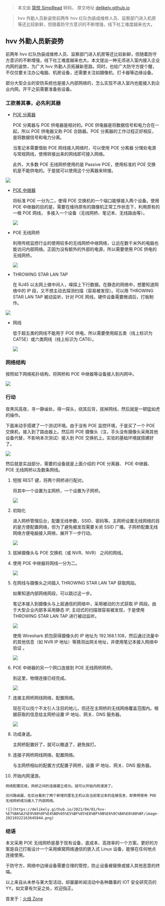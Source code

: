 > 本文由 [简悦 SimpRead](http://ksria.com/simpread/) 转码， 原文地址 [delikely.github.io](https://delikely.github.io/2021/04/01/hvv-%E7%BA%A2%E9%98%9F%E4%BD%95%E5%BF%85%E8%BF%9B%E6%9C%BA%E6%88%BF/)

> hvv 外勤人员新姿势前两年 hvv 红队伪装成维修人员、监察部门进入机房等还比较新鲜，但随着防守方意识的不断增强，线下社工难度越来也大。

[](#hvv-外勤人员新姿势 "hvv 外勤人员新姿势")hvv 外勤人员新姿势
-----------------------------------------

前两年 hvv 红队伪装成维修人员、监察部门进入机房等还比较新鲜，但随着防守方意识的不断增强，线下社工难度越来也大。本文提出一种无须进入室内接入企业内网的姿势，为广大 hvv 外勤人员拓展新思路。同时，也给广大防守方提个醒，不仅仅要关注办公电脑、机房设备，还需要关注如摄像机、打卡器等边缘设备。

部分大型企业的安防系统也是接入内部网络的，怎么实现不进入室内也能接入到企业内网。开干之前需要准备些设备。

### [](#工欲善其事，必先利其器 "工欲善其事，必先利其器")工欲善其事，必先利其器

*   [POE 分离器](https://detail.tmall.com/item.htm?spm=a230r.1.14.23.76913eb42BG8YG&id=42395631279&ns=1&abbucket=12)
    
    POE 分离器与 POE 供电器是相对的。POE 供电器是将数据信号和电力合在一起，所以 POE 供电器又称 POE 合路器。POE 分离器的工作过程正好相反，是将数据信号和电力分离。
    
    当笔记本需要借助 POE 网线接入网络时，可以使用 POE 分离器 分理处电源与常规网线，使用转接出来的网线即可接入网络。
    
    此外，大多数 POE 无线网桥使用的是 Passive POE，使用标准的 POE 交换机是不能供电的。于是就可以使用这个分离器来转接。
    

![](https://delikely.github.io/2021/04/01/hvv-%E7%BA%A2%E9%98%9F%E4%BD%95%E5%BF%85%E8%BF%9B%E6%9C%BA%E6%88%BF/image-20210310160129825.png)

*   [POE 中继器](https://item.taobao.com/item.htm?spm=a230r.1.14.49.192c73d31pohEu&id=626711979084&ns=1&abbucket=3#detail)
    
    将标准 POE 一分为二，使得 POE 交换机的一个端口能够接入两个设备。使用 POE 中继器的目的是，需要在维持原有的摄像机正常工作状态下，利用原有的一根 POE 网线， 多接入一个设备（无线网桥、笔记本、无线路由等）。
    
    ![](https://delikely.github.io/2021/04/01/hvv-%E7%BA%A2%E9%98%9F%E4%BD%95%E5%BF%85%E8%BF%9B%E6%9C%BA%E6%88%BF/image-20210319121848623.png)
    
*   POE 无线网桥
    
    利用传统监控行业的使用较多的无线网桥中继网络，让远在数千米外的电脑也能访问内部网络。正因为没有额外的外部的电源，所以需要使用 POE 供电的无线网桥。
    
    ![](https://delikely.github.io/2021/04/01/hvv-%E7%BA%A2%E9%98%9F%E4%BD%95%E5%BF%85%E8%BF%9B%E6%9C%BA%E6%88%BF/image-20210319144131482.png)
    
*   THROWING STAR LAN TAP
    
    在 RJ45 以太网上做中间人，嗅探上下行数据。在静态的网络中，想要知道网络中的 IP 段，又不想主动去探测扫描（容易被发现）。可以用 THROWING STAR LAN TAP 被动监听，针对 POE 网线，硬件设备需要微调后，打板制作。
    

![](https://delikely.github.io/2021/04/01/hvv-%E7%BA%A2%E9%98%9F%E4%BD%95%E5%BF%85%E8%BF%9B%E6%9C%BA%E6%88%BF/P1090928_2000x.jpg)

*   网线
    
    低于超五类的网线不能用于 POE 供电，所以需要使用超五类（线上标识为 CAT5E）或六类网线（线上标识为 CAT6）。
    
    ![](https://delikely.github.io/2021/04/01/hvv-%E7%BA%A2%E9%98%9F%E4%BD%95%E5%BF%85%E8%BF%9B%E6%9C%BA%E6%88%BF/image-20210322165956882.png)
    

### [](#网络结构 "网络结构")网络结构

按照如下网络拓扑结构，将网桥和 POE 中继器等设备接入到内网中。

![](https://delikely.github.io/2021/04/01/hvv-%E7%BA%A2%E9%98%9F%E4%BD%95%E5%BF%85%E8%BF%9B%E6%9C%BA%E6%88%BF/%E8%BE%B9%E7%BC%98%E8%AE%BE%E5%A4%87%E6%B8%97%E9%80%8F.png)

### [](#行动 "行动")行动

夜黑风高夜，寻一静谧处，得一探头，绕其后背，拔掉网线，然后就是一顿猛如虎的操作。

下面来动手搭建了一个测试环境。由于没有 POE 监控环境，于是买了一个 POE 交换机，接入到了路由器上。然后将 POE 摄像头（注，手头没有摄像头采用其他设备代替，不影响本次测试）接入到 POE 交换机上。实验的基础环境就搭建好了。

![](https://delikely.github.io/2021/04/01/hvv-%E7%BA%A2%E9%98%9F%E4%BD%95%E5%BF%85%E8%BF%9B%E6%9C%BA%E6%88%BF/image-20210324111519202.png)

然后就是实战部分，需要的设备就是上面介绍的 POE 分离器、 POE 中继器、POE 无线网桥以及数条网线。

1.  短按 REST 键，将两个网桥进行配对。
    
    将其中一个设置为主网桥，一个设置为子网桥。
    
    ![](https://delikely.github.io/2021/04/01/hvv-%E7%BA%A2%E9%98%9F%E4%BD%95%E5%BF%85%E8%BF%9B%E6%9C%BA%E6%88%BF/image-20210324104801835.png)
    
2.  初始化
    
    进入网桥管理后台，配置无线参数，SSID、密码等。主网桥设置无线网络的目的是方便配置网络，但为了避免被发现需要关闭 SSID 广播。子网桥配置无线网络方便电脑接入网络，展开下一步行动。
    
    ![](https://delikely.github.io/2021/04/01/hvv-%E7%BA%A2%E9%98%9F%E4%BD%95%E5%BF%85%E8%BF%9B%E6%9C%BA%E6%88%BF/image-20210324105140026.png)
    
3.  拔掉摄像头与 POE 交换机（或 NVR、NVR） 之间的网线。
    
4.  使用 POE 中继器将网线一分为二。
    
    ![](https://delikely.github.io/2021/04/01/hvv-%E7%BA%A2%E9%98%9F%E4%BD%95%E5%BF%85%E8%BF%9B%E6%9C%BA%E6%88%BF/image-20210324113149804.png)
    
5.  在网线与摄像头之间插入 THROWING STAR LAN TAP 获取网段。
    
    如果知道内部网络网段，可以跳过这一步。
    
    笔记本接入到摄像头与上层通信的网络中，采用被动的方式获取 IP 网段。由于大型企业内部多采用静态 IP, 主动式的扫描很容易被发现，于是使用 THROWING STAR LAN TAP 进行被动监听。
    
    ![](https://delikely.github.io/2021/04/01/hvv-%E7%BA%A2%E9%98%9F%E4%BD%95%E5%BF%85%E8%BF%9B%E6%9C%BA%E6%88%BF/image-20210324112445155.png)
    
    使用 Wireshark 抓包获得摄像头的 IP 地址为 192.168.1.108，然后通过流量中的其他信息（如 NVR IP 地址）等猜测出网关地址，并使用笔记本接入网络中验证 。
    
    ![](https://delikely.github.io/2021/04/01/hvv-%E7%BA%A2%E9%98%9F%E4%BD%95%E5%BF%85%E8%BF%9B%E6%9C%BA%E6%88%BF/image-20210324110607233.png)
    
6.  POE 中继器的另一个网口连接到 POE 无线网桥网桥。
    
    到这里，物理连接已经完成。
    
    ![](https://delikely.github.io/2021/04/01/hvv-%E7%BA%A2%E9%98%9F%E4%BD%95%E5%BF%85%E8%BF%9B%E6%9C%BA%E6%88%BF/image-20210324113855787.png)
    
7.  连接主网桥网线网络，配置网络。
    
    现在可以找个不太引人注目的地儿，但还在主网桥的无线网络覆盖范围内。根据获取的信息给主网桥设置 IP 地址、网关、DNS 服务器。
    
    ![](https://delikely.github.io/2021/04/01/hvv-%E7%BA%A2%E9%98%9F%E4%BD%95%E5%BF%85%E8%BF%9B%E6%9C%BA%E6%88%BF/image-20210324114525888.png)
    
8.  功成身退。
    
    主网桥配置好了，就可以撤退了，避免挨打。
    
9.  连接子网桥网线网络，配置网络。
    
    与主网桥相似的配置方式配置子网桥，设置 IP 地址、网关、DNS 服务器。
    
10.  开始内网漫游。
    
    网络配置完成，网桥之间的连接建立成功。就可以开始内网漫游了。
    
    访问路由器，在后台看到了两个新增的匿名主机以及当前笔记本的连接信息，即表明使用 POE 无线网桥成功接入了内部网络。
    
    ![](https://delikely.github.io/2021/04/01/hvv-%E7%BA%A2%E9%98%9F%E4%BD%95%E5%BF%85%E8%BF%9B%E6%9C%BA%E6%88%BF/image-20210322163645044.png)
    

### [](#结语 "结语")结语

本文采用 POE 无线网桥是基于现有设备，底成本、高效率的一个方案。更好的方案是自己打板设计一个采用蜂窝网络通信的嵌入式 Linux 设备，能够在任何地点连接使用。

于防守方，网络中边缘设备需要合理的管控，防止设备被替换或接入其他恶意的终端。

以上来自从未参与某大型活动，却屡屡听闻活动中各种趣事的 IOT 安全研究员的 YY。如文章有欠妥之处，欢迎指正。

首发于：[火线 Zone](https://mp.weixin.qq.com/s/gIQF_0ZGRY9NSxEGq3uahA)